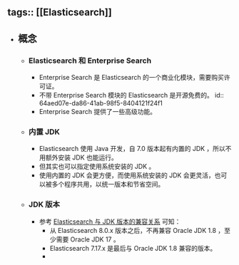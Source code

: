 tags:: [[Elasticsearch]]
---

- ## 概念
	- ### Elasticsearch 和 Enterprise Search
		- Enterprise Search 是 Elasticsearch 的一个商业化模块，需要购买许可证。
		- 不带 Enterprise Search 模块的 Elasticsearch 是开源免费的。
		  id:: 64aed07e-da86-41ab-98f5-8404121f24f1
		- Enterprise Search 提供了一些高级功能。
	- ### 内置 JDK
		- Elasticsearch 使用 Java 开发，自 7.0 版本起有内置的 JDK ，所以不用额外安装 JDK 也能运行。
		- 但其实也可以指定使用系统安装的 JDK 。
		- 使用内置的 JDK 会更方便，而使用系统安装的 JDK 会更灵活，也可以被多个程序共用，以统一版本和节省空间。
	- ### JDK 版本
		- 参考 [Elasticsearch 与 JDK 版本的兼容关系](https://www.elastic.co/support/matrix/#matrix_jvm) 可知：
			- 从 Elasticsearch 8.0.x 版本之后，不再兼容 Oracle JDK 1.8 ，至少需要 Oracle JDK 17 。
			- Elasticsearch 7.17.x 是最后与 Oracle JDK 1.8 兼容的版本。
			-